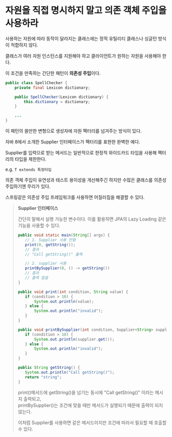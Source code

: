 # 자원을 직접 명시하지 말고 의존 객체 주입을 사용하라

사용하는 자원에 따라 동작이 달라지는 클래스에는 정적 유틸리티 클래스나 싱글턴 방식이 적합하지 않다.

클래스가 여러 자원 인스턴스를 지원해야 하고 클라이언트가 원하는 자원을 사용해야 한다.

이 조건을 만족하는 간단한 패턴이 **의존성 주입**이다.

```java
public class SpellChecker {
    private final Lexicon dictionary;

    public SpellChecker(Lexicon dictionary) {
        this.dictionary = dictionary;
    }

    ...
}
```

이 패턴의 쓸만한 변형으로 생성자에 자원 팩터리를 넘겨주는 방식이 있다.

자바 8에서 소개한 Supplier<T> 인터페이스가 팩터리를 표현한 완벽한 예다.

Supplier<T>를 입력으로 받는 메서드는 일반적으로 한정적 와이드카드 타입을 사용해 팩터리의 타입을 제한한다.

e.g. `T extends 특정타입`

의존 객체 주입이 유연성과 테스트 용이성을 개선해주긴 하지만 수많은 클래스를 의존성 주입하기엔 무리가 있다.

스프링같은 의존성 주입 프레임워크를 사용하면 어질러짐을 해결할 수 있다.

> **Supplier 인터페이스**
>
>간단히 말해서 실행 가능한 변수이다. 이를 활용하면 JPA의 Lazy Loading 같은 기능을 사용할 수 있다.
> 
> ```java
> public void static main(String[] args) {
>    // 1. Supplier 사용 안함
>    print(0, getString());
>    // 결과
>    // "Call getString()" 출력
>
>    // 2. supplier 사용
>    printBySupplier(0, () -> getString())
>    // 결과 
>    // 출력 없음
>}
>
>public void print(int condition, String value) {
>    if (condition > 10) {
>        System.out.println(value);
>    } else {
>        System.out.println("invalid");
>    }
>}
>
>public void printBySupplier(int condition, Supplier<String> supplier) {
>    if (condition > 10) {
>        System.out.println(supplier.get());
>    } else {
>        System.out.println("invalid");
>    }
>}
>
>public String getString() {
>    System.out.println("Call getString()");
>    return "string";
>}
>```
>
> print()메서드에 getString()을 넘기는 동시에 "Call getString()" 이라는 메시지 출력되고, <br>
> printBySupplier()는 조건에 맞을 때만 메서드가 실행되기 때문에 출력이 되지 않는다.
> 
> 이처럼 Supplier를 사용하면 같은 메서드이지만 조건에 따라서 필요할 때 호출할 수 있다.
